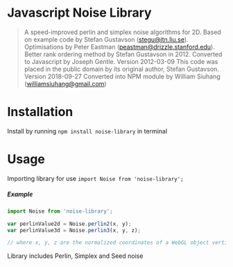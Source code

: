 # Javascript Noise Library
> A speed-improved perlin and simplex noise algorithms for 2D.
Based on example code by Stefan Gustavson (stegu@itn.liu.se).
Optimisations by Peter Eastman (peastman@drizzle.stanford.edu).
Better rank ordering method by Stefan Gustavson in 2012.
Converted to Javascript by Joseph Gentle.
Version 2012-03-09
This code was placed in the public domain by its original author, Stefan Gustavson.
Version 2018-09-27
Converted into NPM module by William Siuhang (williamsiuhang@gmail.com)

# Installation
Install by running `npm install noise-library` in terminal

# Usage
Importing library for use `import Noise from 'noise-library';`

##### Example
```javascript
import Noise from 'noise-library';

var perlinValue2d = Noise.perlin2(x, y);
var perlinValue3d = Noise.perlin3(x, y, z);

// where x, y, z are the normalized coordinates of a WebGL object vertice
```

Library includes Perlin, Simplex and Seed noise
